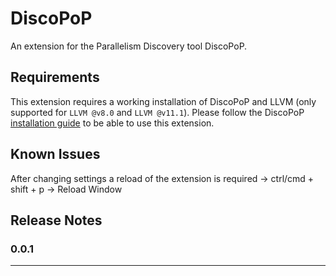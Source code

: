 # DiscoPoP

An extension for the Parallelism Discovery tool DiscoPoP.

## Requirements

This extension requires a working installation of DiscoPoP and LLVM (only supported for `LLVM @v8.0` and `LLVM @v11.1`).
Please follow the DiscoPoP [installation guide](https://github.com/discopop-project/discopop) to be able to use this extension.

## Known Issues

After changing settings a reload of the extension is required -> ctrl/cmd + shift + p -> Reload Window

## Release Notes

### 0.0.1

---
